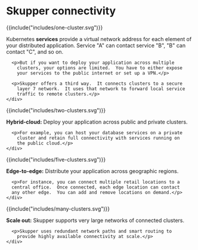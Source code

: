# Skupper connectivity

<div class="topology">
  <div>
    <div id="-one-cluster">
      {{include("includes/one-cluster.svg")}}
    </div>
    <div>
      <p>Kubernetes <strong>services</strong> provide a virtual
        network address for each element of your distributed
        application.  Service "A" can contact service "B", "B" can
        contact "C", and so on.</p>

      <p>But if you want to deploy your application across multiple
        clusters, your options are limited.  You have to either expose
        your services to the public internet or set up a VPN.</p>

      <p>Skupper offers a third way.  It connects clusters to a secure
        layer 7 network.  It uses that network to forward local service
        traffic to remote clusters.</p>
    </div>
  </div>
</div>

<div class="topology">
  <div>
    <div>
      {{include("includes/two-clusters.svg")}}
    </div>
    <div>
      <p><strong>Hybrid-cloud:</strong> Deploy your application across
        public and private clusters.</p>

      <p>For example, you can host your database services on a private
        cluster and retain full connectivity with services running on
        the public cloud.</p>
    </div>
  </div>
</div>

<div class="topology">
  <div>
    <div>
      {{include("includes/five-clusters.svg")}}
    </div>
    <div>
      <p><strong>Edge-to-edge:</strong> Distribute your application across
        geographic regions.</p>

      <p>For instance, you can connect multiple retail locations to a
      central office.  Once connected, each edge location can contact
      any other edge.  You can add and remove locations on demand.</p>
    </div>
  </div>
</div>

<div class="topology">
  <div>
    <div>
      {{include("includes/many-clusters.svg")}}
    </div>
    <div>
      <p><strong>Scale out:</strong> Skupper supports very large
        networks of connected clusters.</p>

      <p>Skupper uses redundant network paths and smart routing to
        provide highly available connectivity at scale.</p>
    </div>
  </div>
</div>

<!-- ## More information -->

<!--  - [Skupper routing](routing.html) -->
<!--  - [Skupper architecture](architecture.html) -->
